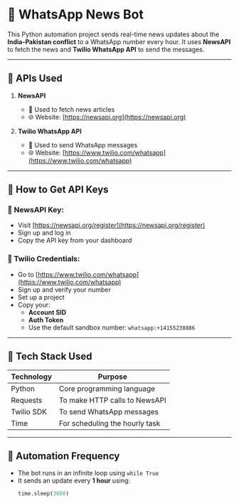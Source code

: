 # 📰 WhatsApp News Bot

This Python automation project sends real-time news updates about the **India-Pakistan conflict** to a WhatsApp number every hour. It uses **NewsAPI** to fetch the news and **Twilio WhatsApp API** to send the messages.

---

## 🔗 APIs Used

1. **NewsAPI**  
   - 📌 Used to fetch news articles  
   - 🌐 Website: [https://newsapi.org](https://newsapi.org)

2. **Twilio WhatsApp API**  
   - 📌 Used to send WhatsApp messages  
   - 🌐 Website: [https://www.twilio.com/whatsapp](https://www.twilio.com/whatsapp)

---

## 🔐 How to Get API Keys

### 🔹 NewsAPI Key:
- Visit [https://newsapi.org/register](https://newsapi.org/register)
- Sign up and log in
- Copy the API key from your dashboard

### 🔹 Twilio Credentials:
- Go to [https://www.twilio.com/whatsapp](https://www.twilio.com/whatsapp)
- Sign up and verify your number
- Set up a project
- Copy your:
  - **Account SID**
  - **Auth Token**
  - Use the default sandbox number: `whatsapp:+14155238886`

---

## 🧰 Tech Stack Used

| Technology       | Purpose                            |
|------------------|------------------------------------|
| Python           | Core programming language          |
| Requests         | To make HTTP calls to NewsAPI      |
| Twilio SDK       | To send WhatsApp messages          |
| Time             | For scheduling the hourly task     |

---

## 🔄 Automation Frequency

- The bot runs in an infinite loop using `while True`
- It sends an update every **1 hour** using:  
  ```python
  time.sleep(3600)
